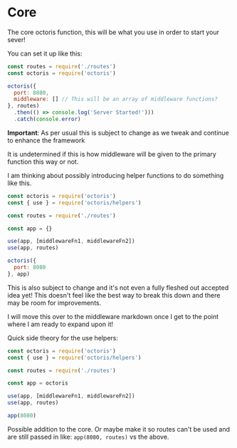 # Core

The core octoris function, this will be what you use in order to start your sever!

You can set it up like this:

```js
const routes = require('./routes')
const octoris = require('octoris')

octoris({
  port: 8080,
  middleware: [] // This will be an array of middleware functions?
}, routes)
  .then(() => console.log('Server Started!')))
  .catch(console.error)
```

**Important**: As per usual this is subject to change as we tweak and continue to enhance the framework

It is undetermined if this is how middleware will be given to the primary function this way or not.

I am thinking about possibly introducing helper functions to do something like this.

```js
const octoris = require('octoris')
const { use } = require('octoris/helpers')

const routes = require('./routes')

const app = {}

use(app, [middlewareFn1, middlewareFn2])
use(app, routes)

octoris({
  port: 8080
}, app)
```

This is also subject to change and it's not even a fully fleshed out accepted idea yet! This doesn't feel like the best way to break this down and there may be room for improvements.

I will move this over to the middleware markdown once I get to the point where I am ready to expand upon it!

Quick side theory for the use helpers:

```js
const octoris = require('octoris')
const { use } = require('octoris/helpers')

const routes = require('./routes')

const app = octoris

use(app, [middlewareFn1, middlewareFn2])
use(app, routes)

app(8080)
```

Possible addition to the core. Or maybe make it so routes can't be used and are still passed in like: `app(8080, routes)` vs the above.
